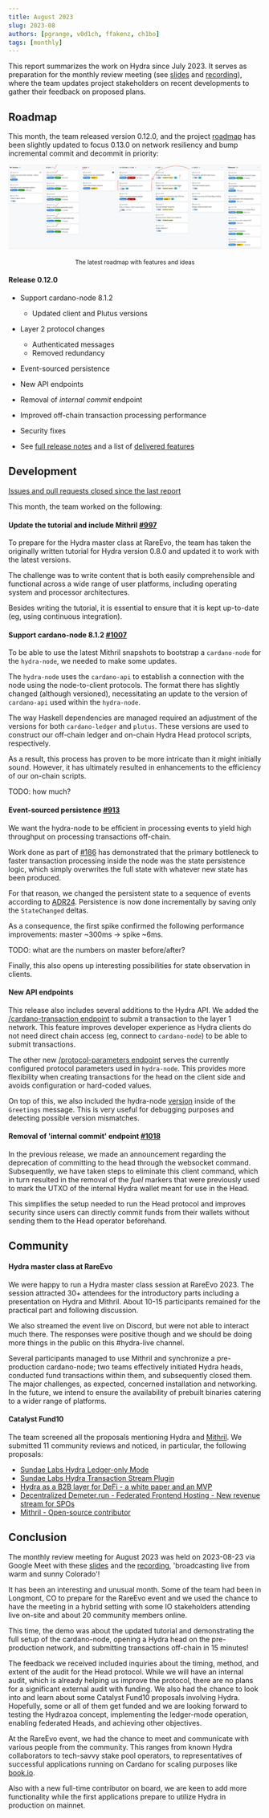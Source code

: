 ```yaml
---
title: August 2023
slug: 2023-08
authors: [pgrange, v0d1ch, ffakenz, ch1bo]
tags: [monthly]
---
```


This report summarizes the work on Hydra since July 2023. It serves as
preparation for the monthly review meeting (see [slides][slides] and
[recording][recording]), where the team updates project stakeholders on recent
developments to gather their feedback on proposed plans.

## Roadmap

This month, the team released version 0.12.0, and the project
[roadmap](https://github.com/orgs/input-output-hk/projects/21/views/7) has been
slightly updated to focus 0.13.0 on network resiliency and bump incremental
commit and decommit in priority:

![The roadmap with features and ideas](./img/2023-08-roadmap.jpg) <small><center>The latest roadmap with features and ideas</center></small>

#### Release 0.12.0

- Support cardano-node 8.1.2
  - Updated client and Plutus versions
- Layer 2 protocol changes
  - Authenticated messages
  - Removed redundancy
- Event-sourced persistence
- New API endpoints
- Removal of _internal commit_ endpoint
- Improved off-chain transaction processing performance
- Security fixes

- See [full release notes](https://github.com/input-output-hk/hydra/releases/tag/0.12.0) and a list of [delivered features](https://github.com/input-output-hk/hydra/milestone/12?closed=1)

## Development

[Issues and pull requests closed since the last
report](https://github.com/input-output-hk/hydra/issues?q=is%3Aclosed+sort%3Aupdated-desc+closed%3A2023-07-28..2023-08-29)

This month, the team worked on the following:

#### Update the tutorial and include Mithril [#997](https://github.com/input-output-hk/hydra/issues/997)

To prepare for the Hydra master class at RareEvo, the team has taken the
originally written tutorial for Hydra version 0.8.0 and updated it to work with the latest
versions.

The challenge was to write content that is both easily comprehensible and functional across a wide
range of user platforms, including operating system and processor architectures.

Besides writing the tutorial, it is essential to ensure that it is kept
up-to-date (eg, using continuous integration).

#### Support cardano-node 8.1.2 [#1007](https://github.com/input-output-hk/hydra/issues/1007)

To be able to use the latest Mithril snapshots to bootstrap a
`cardano-node` for the `hydra-node`, we needed to make some updates.

The `hydra-node` uses the `cardano-api` to establish a connection with the node using the node-to-client protocols. The format there has slightly changed (although versioned), necessitating an update to the version of `cardano-api` used within the `hydra-node`.

The way Haskell dependencies are managed required an adjustment of the versions for both `cardano-ledger` and `plutus`. These versions are used to construct our off-chain ledger and on-chain Hydra Head protocol scripts, respectively.

As a result, this process has proven to be more intricate than it might initially sound. However, it has ultimately resulted in enhancements to the efficiency of our on-chain scripts.

TODO: how much?

#### Event-sourced persistence [#913](https://github.com/input-output-hk/hydra/issues/913)

We want the hydra-node to be efficient in processing events to yield high
throughput on processing transactions off-chain.

Work done as part of [#186](https://github.com/input-output-hk/hydra/issues/186)
has demonstrated that the primary bottleneck to faster transaction processing
inside the node was the state persistence logic, which simply overwrites the
full state with whatever new state has been produced.

For that reason, we changed the persistent state to a sequence of events
according to [ADR24](https://hydra.family/head-protocol/adr/24). Persistence is now done incrementally by saving
only the `StateChanged` deltas.

As a consequence, the first spike confirmed the following performance
improvements: master ~300ms → spike ~6ms.

TODO: what are the numbers on master before/after?

Finally, this also opens up interesting possibilities for state observation in
clients.

#### New API endpoints

This release also includes several additions to the Hydra API. We added the
[/cardano-transaction
endpoint](https://github.com/input-output-hk/hydra/pull/1001) to submit a
transaction to the layer 1 network. This feature improves developer experience as
Hydra clients do not need direct chain access (eg, connect to `cardano-node`)
to be able to submit transactions.

The other new [/protocol-parameters
endpoint](https://github.com/input-output-hk/hydra/pull/989) serves the
currently configured protocol parameters used in `hydra-node`. This provides
more flexibility when creating transactions for the head on the client side and
avoids configuration or hard-coded values.

On top of this, we also included the hydra-node
[version](https://github.com/input-output-hk/hydra/pull/985) inside of the
`Greetings` message. This is very useful for debugging purposes and detecting
possible version mismatches.

#### Removal of 'internal commit' endpoint [#1018](https://github.com/input-output-hk/hydra/pull/1018)

In the previous release, we made an announcement regarding the deprecation of committing to the head through the websocket command. Subsequently, we have taken steps to eliminate this client command, which in turn resulted in the removal of the _fuel_ markers that were previously used to mark the UTXO of the internal Hydra wallet meant for use in the Head.

This simplifies the setup needed to run the Head protocol and improves security
since users can directly commit funds from their wallets without sending them to
the Head operator beforehand.

## Community

#### Hydra master class at RareEvo

We were happy to run a Hydra master class session at RareEvo 2023. The session
attracted 30+ attendees for the introductory parts including a presentation on
Hydra and Mithril. About 10-15 participants remained for the practical part and
following discussion.

We also streamed the event live on Discord, but were not able to interact much
there. The responses were positive though and we should be doing more things in
the public on this #hydra-live channel.

Several participants managed to use Mithril and synchronize a pre-production cardano-node; two teams effectively initiated Hydra heads, conducted fund transactions within them, and subsequently closed them. The major challenges, as expected, concerned installation and networking. In the future, we intend to ensure the availability of prebuilt binaries catering to a wider range of platforms.

#### Catalyst Fund10

The team screened all the proposals mentioning Hydra and
[Mithril](https://mithril.network/doc/). We submitted 11 community reviews and
noticed, in particular, the following proposals:

- [Sundae Labs Hydra Ledger-only Mode](https://cardano.ideascale.com/c/idea/102138)
- [Sundae Labs Hydra Transaction Stream Plugin](https://cardano.ideascale.com/c/idea/102200)
- [Hydra as a B2B layer for DeFi - a white paper and an MVP](https://cardano.ideascale.com/c/idea/101626)
- [Decentralized Demeter.run - Federated Frontend Hosting - New revenue stream for SPOs](https://cardano.ideascale.com/c/idea/104411)
- [Mithril - Open-source contributor](https://cardano.ideascale.com/c/idea/105113)

## Conclusion

The monthly review meeting for August 2023 was held on 2023-08-23 via Google
Meet with these [slides][slides] and the [recording][recording], 'broadcasting live from warm and sunny Colorado'!

It has been an interesting and unusual month. Some of the team had been in
Longmont, CO to prepare for the RareEvo event and we used the chance to have the
meeting in a hybrid setting with some IO stakeholders attending live on-site and
about 20 community members online.

This time, the demo was about the updated tutorial and demonstrating the full
setup of the cardano-node, opening a Hydra head on the pre-production network, and submitting
transactions off-chain in 15 minutes!

The feedback we received included inquiries about the timing, method, and extent of the audit for the Head protocol. While we will have an internal audit, which is already
helping us improve the protocol, there are no plans for a significant external audit with funding. We also had the chance to look into and learn about some Catalyst Fund10
proposals involving Hydra. Hopefully, some or all of them get funded and we are
looking forward to testing the Hydrazoa concept, implementing the ledger-mode operation, enabling federated Heads, and achieving other objectives.

At the RareEvo event, we had the chance to meet and communicate with various people
from the community. This ranges from known Hydra collaborators to tech-savvy
stake pool operators, to representatives of successful applications running on
Cardano for scaling purposes like [book.io](https://book.io/).

Also with a new full-time contributor on board, we are keen to add more
functionality while the first applications prepare to utilize Hydra in production
on mainnet.

[slides]: https://docs.google.com/presentation/d/1MrCeUsYb3FQk7aCwMZdQs8mc5BfLOIjkK9gcWzgDdDc/edit#slide=id.g1f87a7454a5_0_1392
[recording]: https://drive.google.com/file/d/14pDsf0hDyh9HK8sCSMmkmT8gY8YxgOQ8/view
